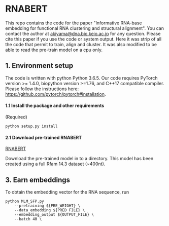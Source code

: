 # RNABERT
This repo contains the code for the paper "Informative RNA-base embedding for functional RNA clustering and structural alignment". You can contact the author at akiyama@dna.bio.keio.ac.jp for any question. Please cite this paper if you use the code or system output. 
Here it was strip of all the code that permit to train, align and cluster. It was also modified to be able to read the pre-train model on a cpu only.

## 1. Environment setup

The code is written with python Python 3.6.5. Our code requires PyTorch version >= 1.4.0, biopython version >=1.76, and C++17 compatible compiler. Please follow the instructions here: https://github.com/pytorch/pytorch#installation.


#### 1.1 Install the package and other requirements

(Required)

```
python setup.py install
```

#### 2.1 Download pre-trained RNABERT

[RNABERT](https://drive.google.com/file/d/1sT6jlv9vrpX0npKmnbFeOqZ1JZDrZTQ2/view?usp=sharing)

Download the pre-trained model in to a directory. 
This model has been created using a full Rfam 14.3 dataset (~400nt). 

## 3. Earn embeddings

To obtain the embedding vector for the RNA sequence, run 

```
python MLM_SFP.py 
    --pretraining ${PRE_WEIGHT} \
    --data_embedding ${PRED_FILE} \
    --embedding_output ${OUTPUT_FILE} \
    --batch 40 \
```
